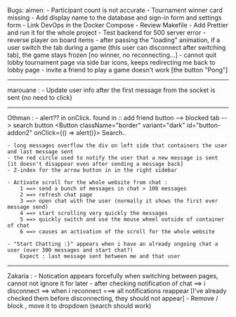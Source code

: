 Bugs:
aimen:
    - Participant count is not accurate
    - Tournament winner card missing
    - Add display name to the database and sign-in form and settings form
    - Link DevOps in the Docker Compose
    - Review Makefile
    - Add Prettier and run it for the whole project
    - Test backend for 500 server error
    - reverse player on board items
    - after passing the "loading" animation, if a user switch the tab during a game (this user can disconnect after switching tab),
        the game stays frozen [no winner, no reconnecting...]
    - cannot quit lobby tournament page via side bar icons, keeps redirecting me back to lobby page
    - invite a friend to play a game doesn't work [the button "Pong"]

----------------------------------------------------------------------------------------------
marouane :
    - Update user info after the first message from the socket is sent (no need to click)

------------------------------------------------------------------------------------------------

Othman : 
    - alert?? in onClick. found in :: add friend button --> blocked tab --> search button
        <Button className="border" variant="dark" id="button-addon2" onClick={() => alert()}>
            Search..
        </Button>

    - long messages overflow the div on left side that containers the user and last message sent
    - the red circle used to notify the user that a new message is sent [it doesn't disappear even after sending a message back]
    - Z-index for the arrow button in in the right sidebar
    
    - Activate scroll for the whole website from chat :
        1 ==> send a bunch of messages in chat > 100 messages
        2 ==> refresh chat page
        3 ==> open chat with the user (normally it shows the first ever message send)
        4 ==> start scrolling very quickly the messages
        5 ==> quickly switch and use the mouse wheel outside of container of chat
        6 ==> causes an activation of the scroll for the whole website

    - "Start Chatting :}" appears when i have an already ongoing chat a user (over 300 messages and start chat?)
        Expect : last message sent between me and that user
------------------------------------------------------------------------------------------------------

Zakaria :
    - Notication appears forcefully when switching between pages, cannot not ignore it for later
    - after checking notification of chat ==> i disconnect ==> when i reconnect ===> all notifications reappear
        [I've already checked them before disconnecting, they should not appear]
    - Remove / block , move it to dropdown (search should work)